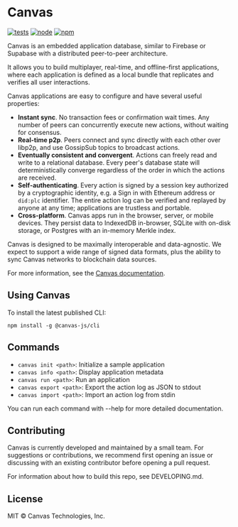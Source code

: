 # Canvas

[![tests](https://github.com/canvasxyz/canvas/actions/workflows/ci.yml/badge.svg)](https://github.com/canvasxyz/canvas/actions/workflows/ci.yml)
[![node](https://img.shields.io/node/v/@canvas-js/core.svg)](https://www.npmjs.com/package/@canvas-js/core)
[![npm](https://img.shields.io/npm/v/@canvas-js/core?color=33cd56&logo=npm)](https://www.npmjs.com/package/@canvas-js/core)

Canvas is an embedded application database, similar to Firebase or
Supabase with a distributed peer-to-peer architecture.

It allows you to build multiplayer, real-time, and offline-first
applications, where each application is defined as a local
bundle that replicates and verifies all user interactions.

Canvas applications are easy to configure and have several useful properties:

- **Instant sync**. No transaction fees or confirmation wait times.
    Any number of peers can concurrently execute new actions, without
    waiting for consensus.
- **Real-time p2p**. Peers connect and sync directly with each other
    over libp2p, and use GossipSub topics to broadcast actions.
- **Eventually consistent and convergent**. Actions can freely read and
    write to a relational database. Every peer's database state will
    deterministically converge regardless of the order in which the
    actions are received.
- **Self-authenticating**. Every action is signed by a session key
    authorized by a cryptographic identity, e.g. a Sign in with Ethereum
    address or `did:plc` identifier. The entire action log can be
    verified and replayed by anyone at any time; applications are
    trustless and portable.
- **Cross-platform**. Canvas apps run in the browser, server, or mobile
    devices. They persist data to IndexedDB in-browser, SQLite with
    on-disk storage, or Postgres with an in-memory Merkle index.

Canvas is designed to be maximally interoperable and data-agnostic. We
expect to support a wide range of signed data formats, plus the
ability to sync Canvas networks to blockchain data sources.

For more information, see the [Canvas documentation](https://docs.canvas.xyz).

## Using Canvas

To install the latest published CLI:

```
npm install -g @canvas-js/cli
```

## Commands

- `canvas init <path>`: Initialize a sample application
- `canvas info <path>`: Display application metadata
- `canvas run <path>`: Run an application
- `canvas export <path>`: Export the action log as JSON to stdout
- `canvas import <path>`: Import an action log from stdin

You can run each command with --help for more detailed documentation.

## Contributing

Canvas is currently developed and maintained by a small team. For
suggestions or contributions, we recommend first opening an issue or
discussing with an existing contributor before opening a pull request.

For information about how to build this repo, see DEVELOPING.md.

## License

MIT © Canvas Technologies, Inc.
